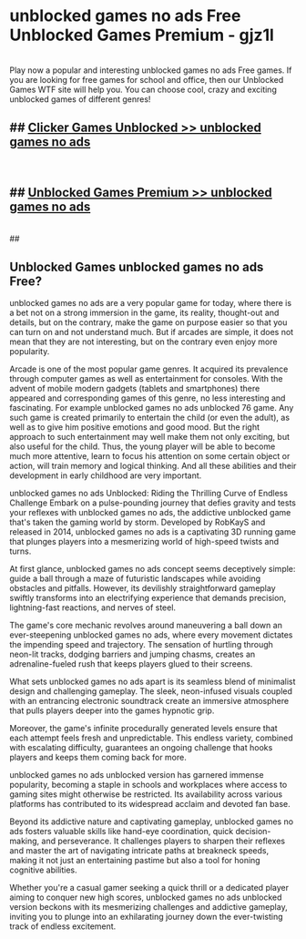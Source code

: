 # unblocked games no ads Free Unblocked Games Premium - gjz1l <br>
<br>
Play now a popular and interesting unblocked games no ads Free games. If you are looking for free games for school and office, then our Unblocked Games WTF site will help you. You can choose cool, crazy and exciting unblocked games of different genres!


## ##  [Clicker Games Unblocked >> unblocked games no ads](http://freeplayer.one?title=unblocked_games_no_ads&ref=M1)
  <br>

##  ## [Unblocked Games Premium >> unblocked games no ads](http://freeplayer.one?title=unblocked_games_no_ads&ref=M1)
  <br>
  ##



## Unblocked Games unblocked games no ads Free?

unblocked games no ads are a very popular game for today, where there is a bet not on a strong immersion in the game, its reality, thought-out and details, but on the contrary, make the game on purpose easier so that you can turn on and not understand much. But if arcades are simple, it does not mean that they are not interesting, but on the contrary even enjoy more popularity.

Arcade is one of the most popular game genres. It acquired its prevalence through computer games as well as entertainment for consoles. With the advent of mobile modern gadgets (tablets and smartphones) there appeared and corresponding games of this genre, no less interesting and fascinating. For example unblocked games no ads unblocked 76 game. Any such game is created primarily to entertain the child (or even the adult), as well as to give him positive emotions and good mood. But the right approach to such entertainment may well make them not only exciting, but also useful for the child. Thus, the young player will be able to become much more attentive, learn to focus his attention on some certain object or action, will train memory and logical thinking. And all these abilities and their development in early childhood are very important.

unblocked games no ads Unblocked: Riding the Thrilling Curve of Endless Challenge
Embark on a pulse-pounding journey that defies gravity and tests your reflexes with unblocked games no ads, the addictive unblocked game that's taken the gaming world by storm. Developed by RobKayS and released in 2014, unblocked games no ads is a captivating 3D running game that plunges players into a mesmerizing world of high-speed twists and turns.

At first glance, unblocked games no ads concept seems deceptively simple: guide a ball through a maze of futuristic landscapes while avoiding obstacles and pitfalls. However, its devilishly straightforward gameplay swiftly transforms into an electrifying experience that demands precision, lightning-fast reactions, and nerves of steel.

The game's core mechanic revolves around maneuvering a ball down an ever-steepening unblocked games no ads, where every movement dictates the impending speed and trajectory. The sensation of hurtling through neon-lit tracks, dodging barriers and jumping chasms, creates an adrenaline-fueled rush that keeps players glued to their screens.

What sets unblocked games no ads apart is its seamless blend of minimalist design and challenging gameplay. The sleek, neon-infused visuals coupled with an entrancing electronic soundtrack create an immersive atmosphere that pulls players deeper into the games hypnotic grip.

Moreover, the game's infinite procedurally generated levels ensure that each attempt feels fresh and unpredictable. This endless variety, combined with escalating difficulty, guarantees an ongoing challenge that hooks players and keeps them coming back for more.

unblocked games no ads unblocked version has garnered immense popularity, becoming a staple in schools and workplaces where access to gaming sites might otherwise be restricted. Its availability across various platforms has contributed to its widespread acclaim and devoted fan base.

Beyond its addictive nature and captivating gameplay, unblocked games no ads fosters valuable skills like hand-eye coordination, quick decision-making, and perseverance. It challenges players to sharpen their reflexes and master the art of navigating intricate paths at breakneck speeds, making it not just an entertaining pastime but also a tool for honing cognitive abilities.

Whether you're a casual gamer seeking a quick thrill or a dedicated player aiming to conquer new high scores, unblocked games no ads unblocked version beckons with its mesmerizing challenges and addictive gameplay, inviting you to plunge into an exhilarating journey down the ever-twisting track of endless excitement.